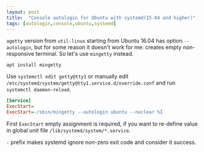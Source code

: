 ```yaml
---
layout: post
title:  "Console autologin for Ubuntu with systemd(15.04 and higher)"
tags: [autologin,console,ubuntu,systemd]
---
```

`agetty` version from `util-linux` starting from Ubuntu 16.04 has option `--autologin`, but for some reason it doesn't work for me: creates empty non-responsive terminal. So let's use `mingetty` instead.

`apt install mingetty`

Use `systemctl edit getty@tty1` or manually edit `/etc/systemd/system/getty@tty1.service.d/override.conf` and run `systemctl daemon-reload`.

```ini
[Service]
ExecStart=
ExecStart=-/sbin/mingetty --autologin ubuntu --noclear %I
```

First `ExecStart` empty assignment is required, if you want to re-define value in global unit file `/lib/systemd/system/*.service`.

`-` prefix makes systemd ignore non-zero exit code and consider it success.
